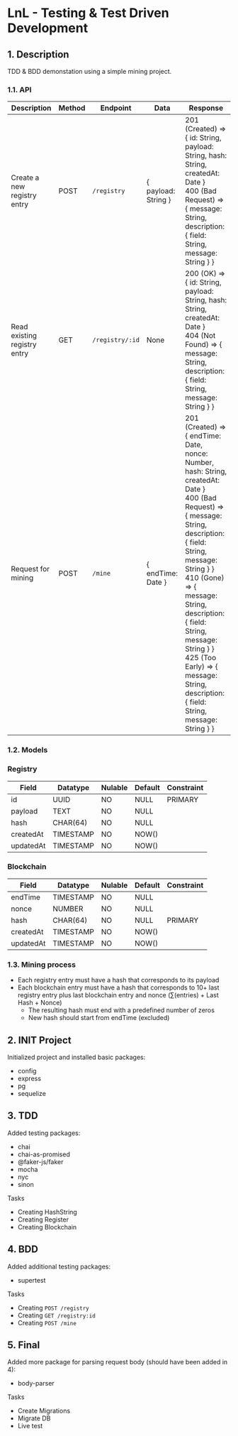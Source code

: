 # LnL - Testing & Test Driven Development

## 1. Description

TDD & BDD demonstation using a simple mining project.

### 1.1. API

Description | Method | Endpoint | Data | Response
--- | --- | --- | --- | ---
Create a new registry entry | POST | `/registry` | { payload: String } | 201 (Created) => { id: String, payload: String, hash: String, createdAt: Date } <br /> 400 (Bad Request) => { message: String, description: { field: String, message: String } }
Read existing registry entry | GET | `/registry/:id` | None | 200 (OK) => { id: String, payload: String, hash: String, createdAt: Date } <br /> 404 (Not Found) => { message: String, description: { field: String, message: String } }
Request for mining | POST | `/mine` | { endTime: Date } | 201 (Created) => { endTime: Date, nonce: Number, hash: String, createdAt: Date } <br /> 400 (Bad Request) => { message: String, description: { field: String, message: String } } <br /> 410 (Gone) => { message: String, description: { field: String, message: String } } <br /> 425 (Too Early) => { message: String, description: { field: String, message: String } }

### 1.2. Models

### Registry

Field | Datatype | Nulable | Default | Constraint
--- | --- | --- | --- | ---
id | UUID | NO | NULL | PRIMARY
payload | TEXT | NO | NULL | 
hash | CHAR(64) | NO | NULL | 
createdAt | TIMESTAMP | NO | NOW() | 
updatedAt | TIMESTAMP | NO | NOW() | 

### Blockchain

Field | Datatype | Nulable | Default | Constraint
--- | --- | --- | --- | ---
endTime | TIMESTAMP | NO | NULL | 
nonce | NUMBER | NO | NULL | 
hash | CHAR(64) | NO | NULL | PRIMARY
createdAt | TIMESTAMP | NO | NOW() | 
updatedAt | TIMESTAMP | NO | NOW() | 

### 1.3. Mining process
- Each registry entry must have a hash that corresponds to its payload
- Each blockchain entry must have a hash that corresponds to 10+ last registry entry plus last blockchain entry and nonce (∑(entries) + Last Hash + Nonce)
  - The resulting hash must end with a predefined number of zeros
  - New hash should start from endTime (excluded)

## 2. INIT Project
Initialized project and installed basic packages:
- config
- express
- pg
- sequelize

## 3. TDD
Added testing packages:
- chai
- chai-as-promised
- @faker-js/faker
- mocha
- nyc
- sinon

Tasks

- Creating HashString
- Creating Register
- Creating Blockchain

## 4. BDD
Added additional testing packages:
- supertest

Tasks

- Creating `POST /registry`
- Creating `GET /registry:id`
- Creating `POST /mine`

## 5. Final
Added more package for parsing request body (should have been added in 4):
- body-parser

Tasks

- Create Migrations
- Migrate DB
- Live test
